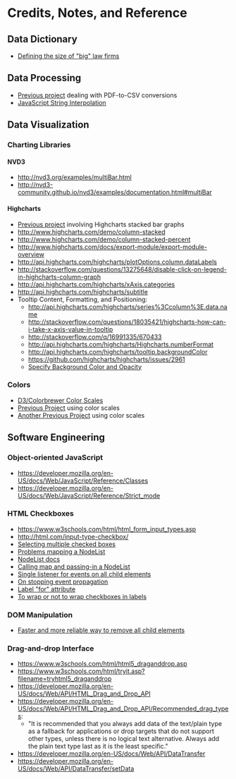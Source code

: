 # Credits, Notes, and Reference

## Data Dictionary

  + [Defining the size of "big" law firms](http://www.top-law-schools.com/introduction-to-biglaw.html)

## Data Processing

  + [Previous project](https://github.com/dwillis/state_legislatures/) dealing with PDF-to-CSV conversions
  + [JavaScript String Interpolation](http://stackoverflow.com/questions/1408289/how-can-i-do-string-interpolation-in-javascript)

## Data Visualization

### Charting Libraries

#### NVD3

  + http://nvd3.org/examples/multiBar.html
  + http://nvd3-community.github.io/nvd3/examples/documentation.html#multiBar

#### Highcharts

  + [Previous project](https://github.com/data-creative/us-gov-greenhouse-gas-emissions/blob/master/emissions.html) involving Highcharts stacked bar graphs
  + http://www.highcharts.com/demo/column-stacked
  + http://www.highcharts.com/demo/column-stacked-percent
  + http://www.highcharts.com/docs/export-module/export-module-overview
  + http://api.highcharts.com/highcharts/plotOptions.column.dataLabels
  + http://stackoverflow.com/questions/13275648/disable-click-on-legend-in-highcharts-column-graph
  + http://api.highcharts.com/highcharts/xAxis.categories
  + http://api.highcharts.com/highcharts/subtitle
  + Tooltip Content, Formatting, and Positioning:
    + http://api.highcharts.com/highcharts/series%3Ccolumn%3E.data.name
    + http://stackoverflow.com/questions/18035421/highcharts-how-can-i-take-x-axis-value-in-tooltip
    + http://stackoverflow.com/q/16991335/670433
    + http://api.highcharts.com/highcharts/Highcharts.numberFormat
    + http://api.highcharts.com/highcharts/tooltip.backgroundColor
    + https://github.com/highcharts/highcharts/issues/2961
    + [Specify Background Color and Opacity](http://jsfiddle.net/highcharts/9vrYL/)

### Colors

  + [D3/Colorbrewer Color Scales](https://bl.ocks.org/mbostock/5577023)
  + [Previous Project](https://github.com/data-creative/us-income-and-affordability/blob/master/index.html) using color scales
  + [Another Previous Project](https://github.com/data-creative/us-state-legislature-compositions/blob/master/index.html) using color scales

## Software Engineering

### Object-oriented JavaScript

  + https://developer.mozilla.org/en-US/docs/Web/JavaScript/Reference/Classes
  + https://developer.mozilla.org/en-US/docs/Web/JavaScript/Reference/Strict_mode

### HTML Checkboxes

  + https://www.w3schools.com/html/html_form_input_types.asp
  + http://html.com/input-type-checkbox/
  + [Selecting multiple checked boxes](http://stackoverflow.com/questions/20068487/getting-multiple-selected-checkbox-values-in-a-string-in-javascript-and-php)
  + [Problems mapping a NodeList](http://stackoverflow.com/questions/13433799/why-doesnt-nodelist-have-foreach)
  + [NodeList docs](https://developer.mozilla.org/en-US/docs/Web/API/NodeList)
  + [Calling map and passing-in a NodeList](https://tiffanybbrown.com/2012/10/16/iterating-and-applying-functions-to-nodelists-with-map-and-foreach/)
  + [Single listener for events on all child elements](https://www.kirupa.com/html5/handling_events_for_many_elements.htm)
  + [On stopping event propagation](https://css-tricks.com/dangers-stopping-event-propagation/)
  + [Label "for" attribute](https://www.w3schools.com/tags/att_label_for.asp)
  + [To wrap or not to wrap checkboxes in labels](http://stackoverflow.com/questions/11992026/is-it-better-to-wrap-the-label-tag-around-a-form-item-or-use-the-for-attribute)

### DOM Manipulation

  + [Faster and more reliable way to remove all child elements](http://stackoverflow.com/a/3955238/670433)

### Drag-and-drop Interface

  + https://www.w3schools.com/html/html5_draganddrop.asp
  + https://www.w3schools.com/html/tryit.asp?filename=tryhtml5_draganddrop
  + https://developer.mozilla.org/en-US/docs/Web/API/HTML_Drag_and_Drop_API
  + https://developer.mozilla.org/en-US/docs/Web/API/HTML_Drag_and_Drop_API/Recommended_drag_types:
    + "It is recommended that you always add data of the text/plain type as a fallback for applications or drop targets that do not support other types, unless there is no logical text alternative. Always add the plain text type last as it is the least specific."
  + https://developer.mozilla.org/en-US/docs/Web/API/DataTransfer
  + https://developer.mozilla.org/en-US/docs/Web/API/DataTransfer/setData

